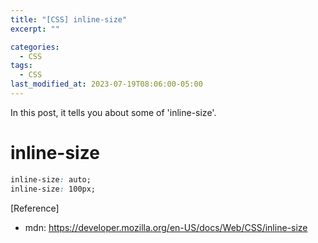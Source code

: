```yaml
---
title: "[CSS] inline-size"
excerpt: ""

categories:
  - CSS
tags:
  - CSS
last_modified_at: 2023-07-19T08:06:00-05:00
---
```


In this post, it tells you about some of 'inline-size'.

# inline-size

```css
inline-size: auto;
inline-size: 100px;
```

[Reference]

- mdn: <https://developer.mozilla.org/en-US/docs/Web/CSS/inline-size>
